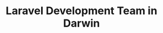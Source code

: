 ---
title: Laravel Development Team in Darwin
permalink: /landings/locations/darwin/developer/laravel
technology: Laravel
location: Darwin
---